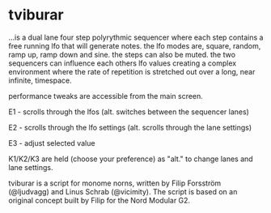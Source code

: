 # tviburar
...is a dual lane four step polyrythmic sequencer where each step contains a free running lfo that will generate notes.
the lfo modes are, square, random, ramp up, ramp down and sine. the steps can also be muted.
the two sequencers can influence each others lfo values creating a complex environment where the rate of repetition is stretched out over a long, near infinite, timespace.

performance tweaks are accessible from the main screen.

E1 - scrolls through the lfos (alt. switches between the sequencer lanes)

E2 - scrolls through the lfo settings (alt. scrolls through the lane settings)

E3 - adjust selected value

K1/K2/K3 are held (choose your preference) as "alt." to change lanes and lane settings.

tviburar is a script for monome norns, written by Filip Forsström (@ljudvagg) and Linus Schrab (@vicimity).
The script is based on an original concept built by Filip for the Nord Modular G2.

